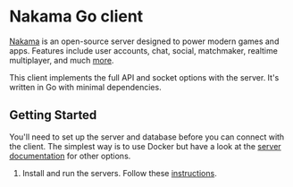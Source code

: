 # Nakama Go client

[Nakama](https://github.com/heroiclabs/nakama) is an open-source server designed to power modern games and apps.
Features include user accounts, chat, social, matchmaker, realtime multiplayer, and much [more](https://heroiclabs.com).

This client implements the full API and socket options with the server. It's written in Go with minimal dependencies.

## Getting Started

You'll need to set up the server and database before you can connect with the client. The simplest way is to use Docker
but have a look at the [server documentation](https://github.com/heroiclabs/nakama#getting-started) for other options.

1. Install and run the servers. Follow these [instructions](https://heroiclabs.com/docs/nakama/getting-started/install/docker/).
